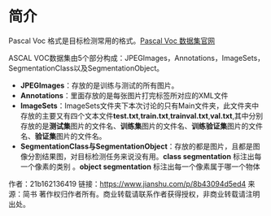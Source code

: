 # 简介

Pascal Voc 格式是目标检测常用的格式。[Pascal Voc 数据集官网](https://links.jianshu.com/go?to=http%3A%2F%2Fhost.robots.ox.ac.uk%2Fpascal%2FVOC%2F)

ASCAL VOC数据集由5个部分构成：JPEGImages，Annotations，ImageSets，SegmentationClass以及SegmentationObject。

- **JPEGImages**：存放的是训练与测试的所有图片。
- **Annotations**：里面存放的是每张图片打完标签所对应的XML文件
- **ImageSets**：ImageSets文件夹下本次讨论的只有Main文件夹，此文件夹中存放的主要又有四个文本文件**test.txt**,**train.txt**,**trainval.txt**,**val.txt**,其中分别存放的是**测试集**图片的文件名、**训练集**图片的文件名、**训练验证集**图片的文件名、**验证集**图片的文件名。
- **SegmentationClass与SegmentationObject**：存放的都是图片，且都是图像分割结果图，对目标检测任务来说没有用。**class segmentation** 标注出每一个像素的类别 。**object segmentation** 标注出每一个像素属于哪一个物体



作者：21b162136419
链接：https://www.jianshu.com/p/8b43094d5ed4
来源：简书
著作权归作者所有。商业转载请联系作者获得授权，非商业转载请注明出处。